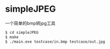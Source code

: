 simpleJPEG
==========

一个简单的bmp转jpg工具

```bash
$ cd simpleJPEG
$ make
$ ./main.exe testcase/in.bmp testcase/out.jpg
```
